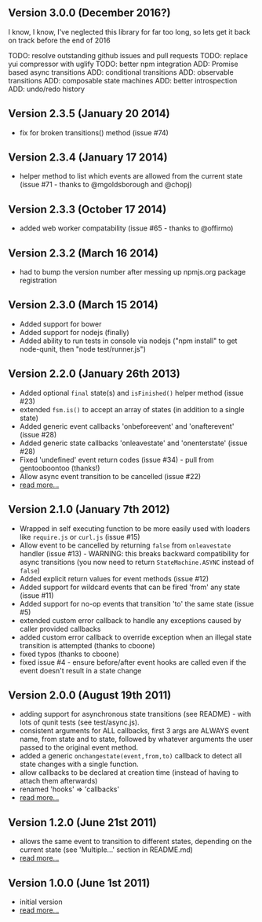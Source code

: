 Version 3.0.0 (December 2016?)
------------------------------

I know, I know, I've neglected this library for far too long, so
lets get it back on track before the end of 2016

 TODO: resolve outstanding github issues and pull requests
 TODO: replace yui compressor with uglify
 TODO: better npm integration 
  ADD: Promise based async transitions
  ADD: conditional transitions
  ADD: observable transitions 
  ADD: composable state machines
  ADD: better introspection
  ADD: undo/redo history
 

Version 2.3.5 (January 20 2014)
-------------------------------

 * fix for broken transitions() method (issue #74)

Version 2.3.4 (January 17 2014)
-------------------------------

 * helper method to list which events are allowed from the current state (issue #71 - thanks to @mgoldsborough and @chopj)

Version 2.3.3 (October 17 2014)
-------------------------------

 * added web worker compatability (issue #65 - thanks to @offirmo)

Version 2.3.2 (March 16 2014)
-----------------------------

 * had to bump the version number after messing up npmjs.org package registration

Version 2.3.0 (March 15 2014)
-----------------------------

 * Added support for bower
 * Added support for nodejs (finally)
 * Added ability to run tests in console via nodejs ("npm install" to get node-qunit, then "node test/runner.js")

Version 2.2.0 (January 26th 2013)
---------------------------------
 
 * Added optional `final` state(s) and `isFinished()` helper method (issue #23)
 * extended `fsm.is()` to accept an array of states (in addition to a single state)
 * Added generic event callbacks 'onbeforeevent' and 'onafterevent' (issue #28)
 * Added generic state callbacks 'onleavestate' and 'onenterstate'  (issue #28)
 * Fixed 'undefined' event return codes (issue #34) - pull from gentooboontoo (thanks!)
 * Allow async event transition to be cancelled (issue #22)
 * [read more...](http://codeincomplete.com/posts/2013/1/26/javascript_state_machine_v2_2_0/)

Version 2.1.0 (January 7th 2012)
--------------------------------

 * Wrapped in self executing function to be more easily used with loaders like `require.js` or `curl.js` (issue #15)
 * Allow event to be cancelled by returning `false` from `onleavestate` handler (issue #13) - WARNING: this breaks backward compatibility for async transitions (you now need to return `StateMachine.ASYNC` instead of `false`)
 * Added explicit return values for event methods (issue #12)
 * Added support for wildcard events that can be fired 'from' any state (issue #11)
 * Added support for no-op events that transition 'to' the same state  (issue #5)
 * extended custom error callback to handle any exceptions caused by caller provided callbacks
 * added custom error callback to override exception when an illegal state transition is attempted (thanks to cboone)
 * fixed typos (thanks to cboone)
 * fixed issue #4 - ensure before/after event hooks are called even if the event doesn't result in a state change 

Version 2.0.0 (August 19th 2011)
--------------------------------

 * adding support for asynchronous state transitions (see README) - with lots of qunit tests (see test/async.js).
 * consistent arguments for ALL callbacks, first 3 args are ALWAYS event name, from state and to state, followed by whatever arguments the user passed to the original event method.
 * added a generic `onchangestate(event,from,to)` callback to detect all state changes with a single function.
 * allow callbacks to be declared at creation time (instead of having to attach them afterwards)
 * renamed 'hooks' => 'callbacks'
 * [read more...](http://codeincomplete.com/posts/2011/8/19/javascript_state_machine_v2/)

Version 1.2.0 (June 21st 2011)
------------------------------
 * allows the same event to transition to different states, depending on the current state (see 'Multiple...' section in README.md)
 * [read more...](http://codeincomplete.com/posts/2011/6/21/javascript_state_machine_v1_2_0/)

Version 1.0.0 (June 1st 2011)
-----------------------------
 * initial version
 * [read more...](http://codeincomplete.com/posts/2011/6/1/javascript_state_machine/)
